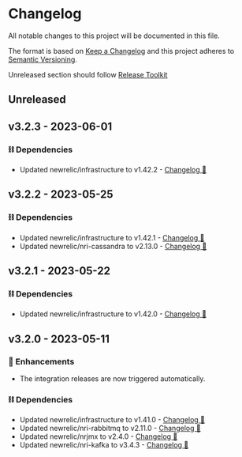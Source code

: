 # Changelog

All notable changes to this project will be documented in this file.

The format is based on [Keep a Changelog](http://keepachangelog.com/)
and this project adheres to [Semantic Versioning](http://semver.org/).

Unreleased section should follow [Release Toolkit](https://github.com/newrelic/release-toolkit#render-markdown-and-update-markdown)

## Unreleased

## v3.2.3 - 2023-06-01

### ⛓️ Dependencies
- Updated newrelic/infrastructure to v1.42.2 - [Changelog 🔗](https://github.com/newrelic/infrastructure-agent/releases/tag/1.42.2)

## v3.2.2 - 2023-05-25

### ⛓️ Dependencies
- Updated newrelic/infrastructure to v1.42.1 - [Changelog 🔗](https://github.com/newrelic/infrastructure-agent/releases/tag/1.42.1)
- Updated newrelic/nri-cassandra to v2.13.0 - [Changelog 🔗](https://github.com/newrelic/nri-cassandra/releases/tag/2.13.0)

## v3.2.1 - 2023-05-22

### ⛓️ Dependencies
- Updated newrelic/infrastructure to v1.42.0 - [Changelog 🔗](https://github.com/newrelic/infrastructure-agent/releases/tag/1.42.0)

## v3.2.0 - 2023-05-11

### 🚀 Enhancements
- The integration releases are now triggered automatically.

### ⛓️ Dependencies
- Updated newrelic/infrastructure to v1.41.0 - [Changelog 🔗](https://github.com/newrelic/infrastructure-agent/releases/tag/1.41.0)
- Updated newrelic/nri-rabbitmq to v2.11.0 - [Changelog 🔗](https://github.com/newrelic/nri-rabbitmq/releases/tag/2.11.0)
- Updated newrelic/nrjmx to v2.4.0 - [Changelog 🔗](https://github.com/newrelic/nrjmx/releases/tag/2.4.0)
- Updated newrelic/nri-kafka to v3.4.3 - [Changelog 🔗](https://github.com/newrelic/nri-kafka/releases/tag/3.4.3)
